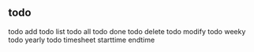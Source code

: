 ## todo

todo add
todo list
todo all
todo done
todo delete
todo modify
todo weeky
todo yearly
todo timesheet starttime endtime
